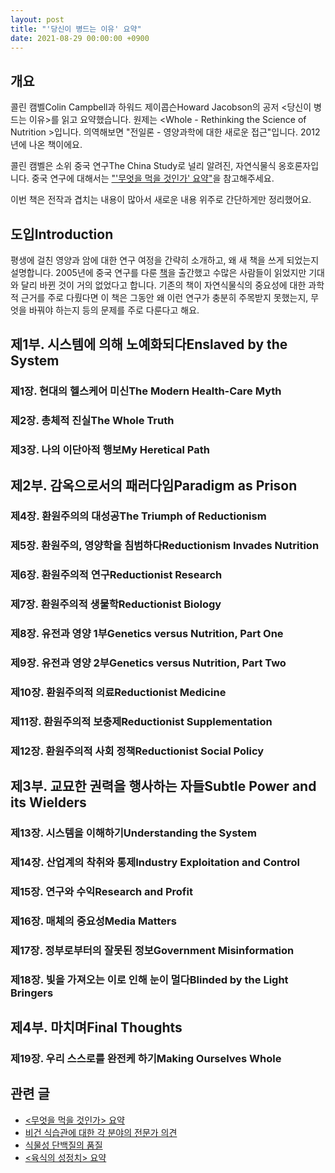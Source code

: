 ```yaml
---
layout: post
title: "'당신이 병드는 이유' 요약"
date: 2021-08-29 00:00:00 +0900
---
```


## 개요

콜린 캠벨Colin Campbell과 하워드 제이콥슨Howard Jacobson의 공저 \<당신이 병드는 이유\>를 읽고 요약했습니다.
원제는 \<Whole - Rethinking the Science of Nutrition \>입니다. 의역해보면
"전일론 - 영양과학에 대한 새로운 접근"입니다. 2012년에 나온 책이에요.

콜린 캠벨은 소위 중국 연구The China Study로 널리 알려진, 자연식물식 옹호론자입니다. 중국 연구에 대해서는
["'무엇을 먹을 것인가' 요약"](/2020/11/14/the-china-study.html)을 참고해주세요.

이번 책은 전작과 겹치는 내용이 많아서 새로운 내용 위주로 간단하게만 정리했어요.

## 도입Introduction

평생에 걸친 영양과 암에 대한 연구 여정을 간략히 소개하고, 왜 새 책을 쓰게 되었는지 설명합니다. 2005년에 중국 연구를
다룬 [책](/2020/11/14/the-china-study.html)을 출간했고 수많은 사람들이 읽었지만 기대와 달리 바뀐 것이 거의
없었다고 합니다. 기존의 책이 자연식물식의 중요성에 대한 과학적 근거를 주로 다뤘다면 이 책은 그동안 왜 이런 연구가
충분히 주목받지 못했는지, 무엇을 바꿔야 하는지 등의 문제를 주로 다룬다고 해요.

## 제1부. 시스템에 의해 노예화되다Enslaved by the System

### 제1장. 현대의 헬스케어 미신The Modern Health-Care Myth

### 제2장. 총체적 진실The Whole Truth

### 제3장. 나의 이단아적 행보My Heretical Path

## 제2부. 감옥으로서의 패러다임Paradigm as Prison

### 제4장. 환원주의의 대성공The Triumph of Reductionism

### 제5장. 환원주의, 영양학을 침범하다Reductionism Invades Nutrition

### 제6장. 환원주의적 연구Reductionist Research

### 제7장. 환원주의적 생물학Reductionist Biology

### 제8장. 유전과 영양 1부Genetics versus Nutrition, Part One

### 제9장. 유전과 영양 2부Genetics versus Nutrition, Part Two

### 제10장. 환원주의적 의료Reductionist Medicine

### 제11장. 환원주의적 보충제Reductionist Supplementation

### 제12장. 환원주의적 사회 정책Reductionist Social Policy

## 제3부. 교묘한 권력을 행사하는 자들Subtle Power and its Wielders

### 제13장. 시스템을 이해하기Understanding the System

### 제14장. 산업계의 착취와 통제Industry Exploitation and Control

### 제15장. 연구와 수익Research and Profit

### 제16장. 매체의 중요성Media Matters

### 제17장. 정부로부터의 잘못된 정보Government Misinformation

### 제18장. 빛을 가져오는 이로 인해 눈이 멀다Blinded by the Light Bringers

## 제4부. 마치며Final Thoughts

### 제19장. 우리 스스로를 완전케 하기Making Ourselves Whole

## 관련 글

* [\<무엇을 먹을 것인가\> 요약](/2020/11/14/the-china-study.html)
* [비건 식습관에 대한 각 분야의 전문가
  의견](/2020/10/03/expert-opinions-on-vegan-diet.html)
* [식물성 단백질의 품질](/2020/10/02/quality-of-plant-based-protein.html)
* [\<육식의 성정치\> 요약](/2020/01/15/the-sexual-politics-of-meat.html)
